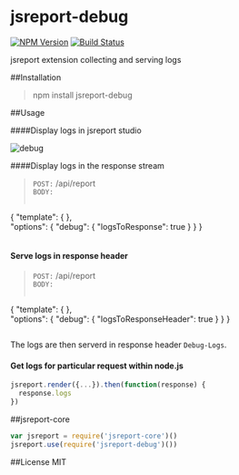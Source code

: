 # jsreport-debug
[![NPM Version](http://img.shields.io/npm/v/jsreport-debug.svg?style=flat-square)](https://npmjs.com/package/jsreport-debug)
[![Build Status](https://travis-ci.org/jsreport/jsreport-debug.png?branch=master)](https://travis-ci.org/jsreport/jsreport-debug)

jsreport extension collecting and serving logs

##Installation

> npm install jsreport-debug

##Usage

####Display logs in jsreport studio

![debug](http://jsreport.net/blog/jsreport-debug.gif)

####Display logs in the response stream

> `POST:` /api/report<br/>
> `BODY:`<br/>
>```js 
   { 
      "template": { },    
      "options": { "debug": { "logsToResponse": true } }
   } 
>```

#### Serve logs in response header

> `POST:` /api/report<br/>
> `BODY:`<br/>
>```js 
   { 
      "template": { },    
      "options": { "debug": { "logsToResponseHeader": true } }
   } 
>```

The logs are then serverd in response header `Debug-Logs`.

#### Get logs for particular request within node.js
```js
jsreport.render({...}).then(function(response) {
  response.logs
})
```






##jsreport-core

```js
var jsreport = require('jsreport-core')()
jsreport.use(require('jsreport-debug')())
```

##License
MIT